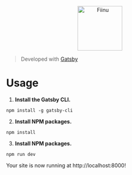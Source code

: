 <p align="center"><a href="https://fiinu.com/">
    <img alt="Fiinu" src="https://fiinu.com/assets/img/general/logo.svg" width="120" />
  </a>
  </p>

> <p>Developed with <a href="https://www.gatsbyjs.com/" rel="nofollow">Gatsby </a>
</p>

<h1>Usage </h1>

1.  **Install the Gatsby CLI.**
```shell
npm install -g gatsby-cli
```

2.  **Install NPM packages.**
```shell
npm install
```

3.  **Install NPM packages.**
```shell
npm run dev
```
    
Your site is now running at http://localhost:8000!
